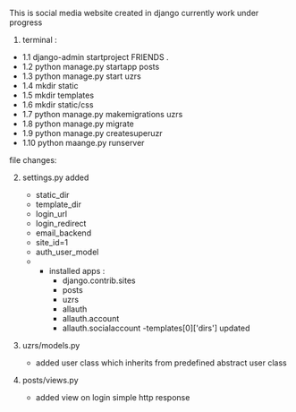 This is social media website created in django
currently work under progress



1. terminal :
-	1.1 django-admin startproject FRIENDS . 
-	1.2 python manage.py startapp posts	
-	1.3 python manage.py start uzrs
-	1.4 mkdir static
-	1.5 mkdir templates
-	1.6 mkdir static/css
-	1.7 python manage.py makemigrations uzrs
-	1.8 python manage.py migrate
-	1.9 python manage.py createsuperuzr
-	1.10 python maange.py runserver


file changes:

2. settings.py 
	added 
	- static_dir
	- template_dir
	- login_url
	- login_redirect
	- email_backend
	- site_id=1
	- auth_user_model 
	- - installed apps :
		- django.contrib.sites
		- posts
		- uzrs
		- allauth
		- allauth.account
		- allauth.socialaccount
	-templates[0]['dirs'] updated

3. uzrs/models.py 
	- added user class which inherits from predefined abstract user class

4. posts/views.py
	- added view on login simple http response

